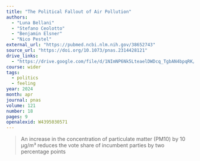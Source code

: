 ```yaml
---
title: "The Political Fallout of Air Pollution"
authors:
  - "Luna Bellani"
  - "Stefano Ceolotto"
  - "Benjamin Elsner"
  - "Nico Pestel"
external_url: "https://pubmed.ncbi.nlm.nih.gov/38652743"
source_url: "https://doi.org/10.1073/pnas.2314428121"
drive_links:
  - "https://drive.google.com/file/d/1NImNP6Nk5LteaelDWDcq_TgbAN4bpqRK/view?usp=drivesdk"
course: wider
tags:
  - politics
  - feeling
year: 2024
month: apr
journal: pnas
volume: 121
number: 18
pages: 9
openalexid: W4395030571
---
```


> An increase in the concentration of particulate matter (PM10) by 10 μg/m³ reduces the vote share of incumbent parties by two percentage points
